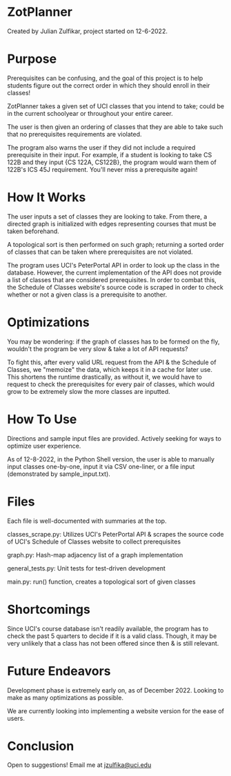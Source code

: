 # ZotPlanner
Created by Julian Zulfikar, project started on 12-6-2022.

# Purpose
Prerequisites can be confusing, and the goal of this project is to help students figure out the correct order in which they should enroll in their classes!

ZotPlanner takes a given set of UCI classes that you intend to take; could be in the current schoolyear or throughout your entire career.

The user is then given an ordering of classes that they are able to take such that no prerequisites requirements are violated.

The program also warns the user if they did not include a required prerequisite in their input. For example, if a student is looking to take CS 122B and they input {CS 122A, CS122B}, the program would warn them of 122B's ICS 45J requirement. You'll never miss a prerequisite again!

# How It Works
The user inputs a set of classes they are looking to take. From there, a directed graph is initialized with edges representing courses that must be taken beforehand.

A topological sort is then performed on such graph; returning a sorted order of classes that can be taken where prerequisites are not violated.

The program uses UCI's PeterPortal API in order to look up the class in the database. However, the current implementation of the API does not provide a list of classes that are considered prerequisites. In order to combat this, the Schedule of Classes website's source code is scraped in order to check whether or not a given class is a prerequisite to another.

# Optimizations
You may be wondering: if the graph of classes has to be formed on the fly, wouldn't the program be very slow & take a lot of API requests?

To fight this, after every valid URL request from the API & the Schedule of Classes, we "memoize" the data, which keeps it in a cache for later use. This shortens the runtime drastically, as without it, we would have to request to check the prerequisites for every pair of classes, which would grow to be extremely slow the more classes are inputted.

# How To Use
Directions and sample input files are provided. Actively seeking for ways to optimize user experience.

As of 12-8-2022, in the Python Shell version, the user is able to manually input classes one-by-one, input it via CSV one-liner, or a file input (demonstrated by sample_input.txt).

# Files
Each file is well-documented with summaries at the top.

classes_scrape.py: Utilizes UCI's PeterPortal API & scrapes the source code of UCI's Schedule of Classes website to collect prerequisites

graph.py: Hash-map adjacency list of a graph implementation

general_tests.py: Unit tests for test-driven development

main.py: run() function, creates a topological sort of given classes

# Shortcomings
Since UCI's course database isn't readily available, the program has to check the past 5 quarters to decide if it is a valid class. Though, it may be very unlikely that a class has not been offered since then & is still relevant.

# Future Endeavors
Development phase is extremely early on, as of December 2022. Looking to make as many optimizations as possible.

We are currently looking into implementing a website version for the ease of users.

# Conclusion
Open to suggestions! Email me at jzulfika@uci.edu